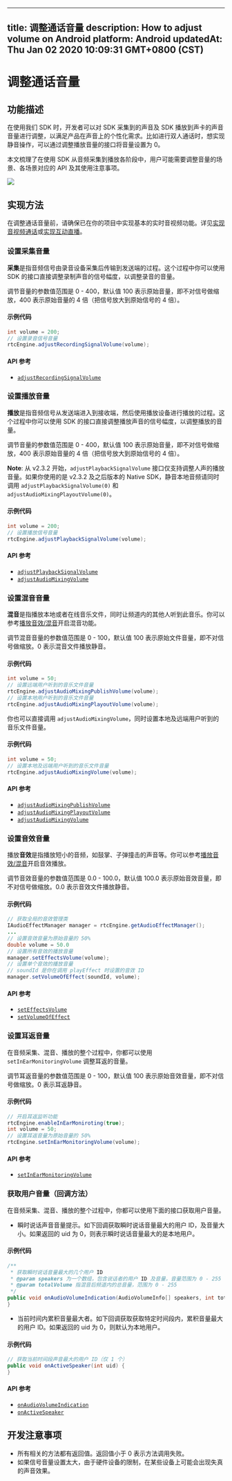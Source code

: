 
---
title: 调整通话音量
description: How to adjust volume on Android
platform: Android
updatedAt: Thu Jan 02 2020 10:09:31 GMT+0800 (CST)
---
# 调整通话音量
## 功能描述

 在使用我们 SDK 时，开发者可以对 SDK 采集到的声音及 SDK 播放到声卡的声音音量进行调整，以满足产品在声音上的个性化需求。比如进行双人通话时，想实现静音操作，可以通过调整播放音量的接口将音量设置为 0。



本文梳理了在使用 SDK 从音频采集到播放各阶段中，用户可能需要调整音量的场景、各场景对应的 API 及其使用注意事项。

![](https://web-cdn.agora.io/docs-files/1548728949895)
## 实现方法
在调整通话音量前，请确保已在你的项目中实现基本的实时音视频功能。详见[实现音视频通话](../../cn/Interactive%20Broadcast/start_call_android.md)或[实现互动直播](../../cn/Interactive%20Broadcast/start_live_android.md)。

### 设置采集音量
**采集**是指音频信号由录音设备采集后传输到发送端的过程。这个过程中你可以使用 SDK 的接口直接调整录制声音的信号幅度，以调整录音的音量。

调节音量的参数值范围是 0 - 400，默认值 100 表示原始音量，即不对信号做缩放，400 表示原始音量的 4 倍（把信号放大到原始信号的 4 倍）。

#### 示例代码

```java
int volume = 200;
// 设置录音信号音量
rtcEngine.adjustRecordingSignalVolume(volume);
```

#### API 参考

- [`adjustRecordingSignalVolume`](https://docs.agora.io/cn/Interactive%20Broadcast/API%20Reference/java/classio_1_1agora_1_1rtc_1_1_rtc_engine.html#af3747f72256eb683feadbca2b742bd05)

### 设置播放音量
**播放**是指音频信号从发送端进入到接收端，然后使用播放设备进行播放的过程。这个过程中你可以使用 SDK 的接口直接调整播放声音的信号幅度，以调整播放的音量。

调节音量的参数值范围是 0 - 400，默认值 100 表示原始音量，即不对信号做缩放，400 表示原始音量的 4 倍（把信号放大到原始信号的 4 倍）。

**Note**: 
从 v2.3.2 开始，`adjustPlaybackSignalVolume` 接口仅支持调整人声的播放音量。如果你使用的是 v2.3.2 及之后版本的 Native SDK，静音本地音频请同时调用 `adjustPlaybackSignalVolume(0)` 和 `adjustAudioMixingPlayoutVolume(0)`。

#### 示例代码

```java
int volume = 200;
// 设置播放信号音量
rtcEngine.adjustPlaybackSignalVolume(volume);
```

#### API 参考
- [`adjustPlaybackSignalVolume`](https://docs.agora.io/cn/Interactive%20Broadcast/API%20Reference/java/classio_1_1agora_1_1rtc_1_1_rtc_engine.html#af7d7f10fc96db2febb9c2590891d071b)
- [`adjustAudioMixingVolume`](https://docs.agora.io/cn/Interactive%20Broadcast/API%20Reference/java/classio_1_1agora_1_1rtc_1_1_rtc_engine.html#a13c5737248d5a5abf6e8eb3130aba65a)

### 设置混音音量
**混音**是指播放本地或者在线音乐文件，同时让频道内的其他人听到此音乐。你可以参考[播放音效/混音](../../cn/Interactive%20Broadcast/effect_mixing_android.md)开启混音功能。

调节混音音量的参数值范围是 0 - 100，默认值 100 表示原始文件音量，即不对信号做缩放。0 表示混音文件播放静音。

#### 示例代码

```java
int volume = 50;
// 设置远端用户听到的音乐文件音量
rtcEngine.adjustAudioMixingPublishVolume(volume);
// 设置本地用户听到的音乐文件音量
rtcEngine.adjustAudioMixingPlayoutVolume(volume);
```

你也可以直接调用 `adjustAudioMixingVolume`，同时设置本地及远端用户听到的音乐文件音量。

#### 示例代码

```java
int volume = 50;
// 设置本地及远端用户听到的音乐文件音量
rtcEngine.adjustAudioMixingVolume(volume);
```

#### API 参考
- [`adjustAudioMixingPublishVolume`](https://docs.agora.io/cn/Interactive%20Broadcast/API%20Reference/java/classio_1_1agora_1_1rtc_1_1_rtc_engine.html#a16c4dc66d9c43eef9bee7afc86762c00)
- [`adjustAudioMixingPlayoutVolume`](https://docs.agora.io/cn/Interactive%20Broadcast/API%20Reference/java/classio_1_1agora_1_1rtc_1_1_rtc_engine.html#a0308c6bc82af433ae8340e0b3cd228c9)
- [`adjustAudioMixingVolume`](https://docs.agora.io/cn/Interactive%20Broadcast/API%20Reference/java/classio_1_1agora_1_1rtc_1_1_rtc_engine.html#a13c5737248d5a5abf6e8eb3130aba65a)

### 设置音效音量
播放**音效**是指播放短小的音频，如鼓掌、子弹撞击的声音等。你可以参考[播放音效/混音](../../cn/Interactive%20Broadcast/effect_mixing_android.md)开启音效播放。

调节音效音量的参数值范围是 0.0 - 100.0，默认值 100.0 表示原始音效音量，即不对信号做缩放。0.0 表示音效文件播放静音。

#### 示例代码

```java
// 获取全局的音效管理类
IAudioEffectManager manager = rtcEngine.getAudioEffectManager();
...
// 设置音效音量为原始音量的 50%
double volume = 50.0
// 设置所有音效的播放音量
manager.setEffectsVolume(volume);
// 设置单个音效的播放音量
// soundId 是你在调用 playEffect 时设置的音效 ID
manager.setVolumeOfEffect(soundId, volume);
```

#### API 参考
- [`setEffectsVolume`](https://docs.agora.io/cn/Interactive%20Broadcast/API%20Reference/java/interfaceio_1_1agora_1_1rtc_1_1_i_audio_effect_manager.html#ab758558563b3dd70771e5d44ba1a96f3)
- [`setVolumeOfEffect`](https://docs.agora.io/cn/Interactive%20Broadcast/API%20Reference/java/interfaceio_1_1agora_1_1rtc_1_1_i_audio_effect_manager.html#afcd8cd6d733703c0ba153b8e1ac81ec0)

### 设置耳返音量
在音频采集、混音、播放的整个过程中，你都可以使用 `setInEarMonitoringVolume` 调整耳返的音量。

调节耳返音量的参数值范围是 0 - 100，默认值 100 表示原始音效音量，即不对信号做缩放。0 表示耳返静音。

#### 示例代码

```java
// 开启耳返监听功能
rtcEngine.enableInEarMoniroting(true);
int volume = 50;
// 设置耳返音量为原始音量的 50%
rtcEngine.setInEarMonitoringVolume(volume);
```

#### API 参考
- [`setInEarMonitoringVolume`](https://docs.agora.io/cn/Interactive%20Broadcast/API%20Reference/java/classio_1_1agora_1_1rtc_1_1_rtc_engine.html#af71afdf140660b10c4fb0c40029c432d)

### 获取用户音量（回调方法）

在音频采集、混音、播放的整个过程中，你都可以使用下面的接口获取用户音量。

- 瞬时说话声音音量提示。如下回调获取瞬时说话音量最大的用户 ID，及音量大小。如果返回的 uid 为 0，则表示瞬时说话音量最大的是本地用户。
	
#### 示例代码
	
```java
/**
 * 获取瞬时说话音量最大的几个用户 ID
 * @param speakers 为一个数组，包含说话者的用户 ID 及音量，音量范围为 0 - 255
 * @param totalVolume 指混音后频道内的总音量，范围为 0 - 255
 */
public void onAudioVolumeIndication(AudioVolumeInfo[] speakers, int totalVolume) {
}
```

- 当前时间内累积音量最大者。如下回调获取获取特定时间段内，累积音量最大的用户 ID。如果返回的 uid 为 0，则默认为本地用户。
	
#### 示例代码
	
```java
// 获取当前时间段声音最大的用户 ID（仅 1 个）
public void onActiveSpeaker(int uid) {
}
```

#### API 参考
- [`onAudioVolumeIndication`](https://docs.agora.io/cn/Interactive%20Broadcast/API%20Reference/java/classio_1_1agora_1_1rtc_1_1_i_rtc_engine_event_handler.html#a4d37f2b4d569fa787bb8c0e3ae8cd424)
- [`onActiveSpeaker`](https://docs.agora.io/cn/Interactive%20Broadcast/API%20Reference/java/classio_1_1agora_1_1rtc_1_1_i_rtc_engine_event_handler.html#a895e965178d808f9d33b387ab3e50300)


## 开发注意事项

- 所有相关的方法都有返回值。返回值小于 0 表示方法调用失败。
- 如果信号音量设置太大，由于硬件设备的限制，在某些设备上可能会出现失真的声音效果。
